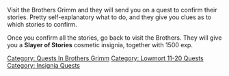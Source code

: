 Visit the Brothers Grimm and they will send you on a quest to confirm
their stories. Pretty self-explanatory what to do, and they give you
clues as to which stories to confirm.

Once you confirm all the stories, go back to visit the Brothers. They
will give you a **Slayer of Stories** cosmetic insignia, together with
1500 exp.

[Category: Quests In Brothers
Grimm](Category:_Quests_In_Brothers_Grimm "wikilink") [Category: Lowmort
11-20 Quests](Category:_Lowmort_11-20_Quests "wikilink") [Category:
Insignia Quests](Category:_Insignia_Quests "wikilink")
